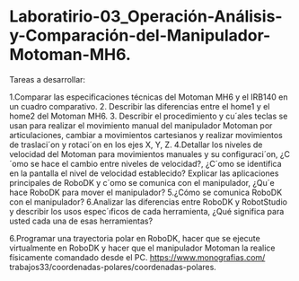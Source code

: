 # Laboratirio-03_Operación-Análisis-y-Comparación-del-Manipulador-Motoman-MH6.
Tareas a desarrollar:


1.Comparar las especificaciones técnicas del Motoman MH6 y el IRB140 en un cuadro comparativo.
2. Describir las diferencias entre el home1 y el home2 del Motoman MH6.
3. Describir el procedimiento y cu´ales teclas se usan para realizar el movimiento manual del manipulador Motoman por articulaciones, cambiar a movimientos cartesianos y realizar movimientos de traslaci´on y rotaci´on
en los ejes X, Y, Z.
4.Detallar los niveles de velocidad del Motoman para movimientos manuales y su configuraci´on, ¿C´omo se hace
el cambio entre niveles de velocidad?, ¿C´omo se identifica en la pantalla el nivel de velocidad establecido?
Explicar las aplicaciones principales de RoboDK y c´omo se comunica con el manipulador, ¿Qu´e hace RoboDK
para mover el manipulador?
5.¿Cómo se comunica RoboDK con el manipulador?
6.Analizar las diferencias entre RoboDK y RobotStudio y describir los usos espec´ıficos de cada herramienta,
¿Qué significa para usted cada una de esas herramientas?


6.Programar una trayectoria polar en RoboDK, hacer que se ejecute virtualmente en RoboDK y hacer que
el manipulador Motoman la realice físicamente comandado desde el PC. https://www.monografias.com/
trabajos33/coordenadas-polares/coordenadas-polares.
